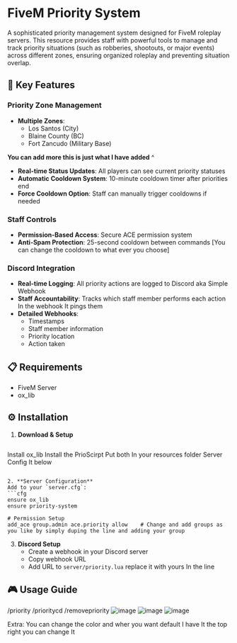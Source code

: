 # FiveM Priority System

A sophisticated priority management system designed for FiveM roleplay servers. This resource provides staff with powerful tools to manage and track priority situations (such as robberies, shootouts, or major events) across different zones, ensuring organized roleplay and preventing situation overlap.

## 🌟 Key Features

### Priority Zone Management
- **Multiple Zones**: 
  - Los Santos (City)
  - Blaine County (BC)
  - Fort Zancudo (Military Base)

**You can add more this is just what I have added** ^


- **Real-time Status Updates**: All players can see current priority statuses
- **Automatic Cooldown System**: 10-minute cooldown timer after priorities end
- **Force Cooldown Option**: Staff can manually trigger cooldowns if needed

### Staff Controls
- **Permission-Based Access**: Secure ACE permission system
- **Anti-Spam Protection**: 25-second cooldown between commands [You can change the cooldown to what ever you choose]

### Discord Integration
- **Real-time Logging**: All priority actions are logged to Discord aka Simple  Webhook
- **Staff Accountability**: Tracks which staff member performs each action In the webhook It pings them
- **Detailed Webhooks**: 
  - Timestamps
  - Staff member information
  - Priority location
  - Action taken

## 📋 Requirements
- FiveM Server
- ox_lib

## ⚙️ Installation

1. **Download & Setup**
   ```bash
Install ox_lib
Install the PrioScirpt
Put both In your resources folder
Server Config It below 
   ```

2. **Server Configuration**
   Add to your `server.cfg`:
   ```cfg
   ensure ox_lib
   ensure priority-system
   
   # Permission Setup
   add_ace group.admin ace.priority allow    # Change and add groups as you like by simply duping the line and adding your group
   ```

3. **Discord Setup**
   - Create a webhook in your Discord server
   - Copy webhook URL
   - Add URL to `server/priority.lua` replace it with yours In the line

## 🎮 Usage Guide
/priority
/prioritycd
/removepriority
![image](https://github.com/user-attachments/assets/762f6924-f0d5-4d28-ad73-394fe03ed3ce)
![image](https://github.com/user-attachments/assets/0df89db5-2ea0-4170-9fa8-9c95ed1ffa3f)
![image](https://github.com/user-attachments/assets/1fe09d71-a0f4-4fdf-afdf-058d29a3f8be)




Extra: You can change the color and wher you want default I have It the top right you can change It
